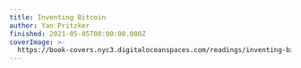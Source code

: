 ```yaml
---
title: Inventing Bitcoin
author: Yan Pritzker
finished: 2021-05-05T00:00:00.000Z
coverImage: >-
  https://book-covers.nyc3.digitaloceanspaces.com/readings/inventing-bitcoin-01.jpg
---
```


